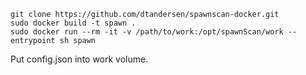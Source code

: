     git clone https://github.com/dtandersen/spawnscan-docker.git
    sudo docker build -t spawn .
    sudo docker run --rm -it -v /path/to/work:/opt/spawnScan/work --entrypoint sh spawn

Put config.json into work volume.
